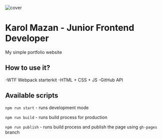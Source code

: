 ![cover](https://github.com/karolmazan/KarolMazan.github.io/public/OG.png)

# Karol Mazan - Junior Frontend Developer

My simple portfolio website

## How to use it?

-WTF Webpack starterkit
-HTML + CSS + JS
-GitHub API

## Available scripts

`npm run start` - runs development mode

`npm run build` - runs build process for production

`npm run publish` - runs build process and publish the page using `gh-pages` branch

